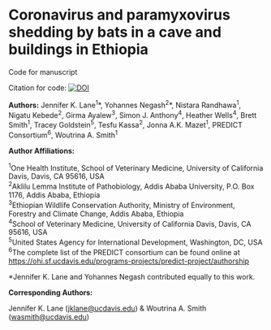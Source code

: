 # Coronavirus and paramyxovirus shedding by bats in a cave and buildings in Ethiopia

Code for manuscript

Citation for code: [![DOI](https://zenodo.org/badge/450658826.svg)](https://zenodo.org/badge/latestdoi/450658826)


**Authors:** Jennifer K. Lane<sup>1</sup>\*, Yohannes Negash<sup>2</sup>\*, Nistara Randhawa<sup>1</sup>, Nigatu Kebede<sup>2</sup>, Girma Ayalew<sup>3</sup>, Simon J. Anthony<sup>4</sup>, Heather Wells<sup>4</sup>, Brett Smith<sup>1</sup>, Tracey Goldstein<sup>5</sup>, Tesfu Kassa<sup>2</sup>, Jonna A.K. Mazet<sup>1</sup>, PREDICT Consortium<sup>6</sup>, Woutrina A. Smith<sup>1</sup>


**Author Affiliations:**

<sup>1</sup>One Health Institute, School of Veterinary Medicine, University of California Davis, Davis, CA 95616, USA  
<sup>2</sup>Aklilu Lemma Institute of Pathobiology, Addis Ababa University, P.O. Box 1176, Addis Ababa, Ethiopia  
<sup>3</sup>Ethiopian Wildlife Conservation Authority, Ministry of Environment, Forestry and Climate Change, Addis Ababa, Ethiopia  
<sup>4</sup>School of Veterinary Medicine, University of California Davis, Davis, CA 95616, USA  
<sup>5</sup>United States Agency for International Development, Washington, DC, USA  
<sup>6</sup>The complete list of the PREDICT consortium can be found online at https://ohi.sf.ucdavis.edu/programs-projects/predict-project/authorship  


*Jennifer K. Lane and Yohannes Negash contributed equally to this work.


**Corresponding Authors:**

Jennifer K. Lane (jklane@ucdavis.edu) & Woutrina A. Smith (wasmith@ucdavis.edu)
